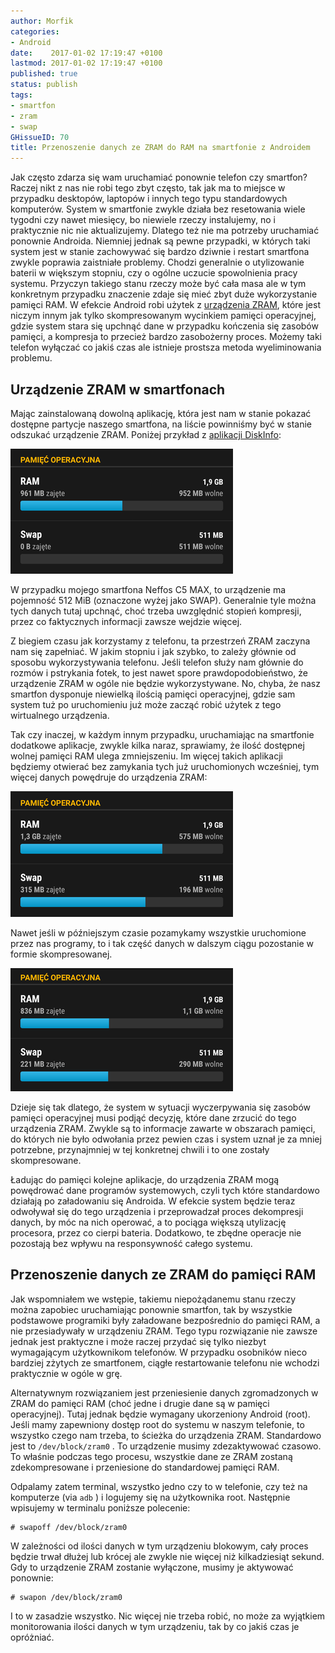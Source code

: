 ```yaml
---
author: Morfik
categories:
- Android
date:    2017-01-02 17:19:47 +0100
lastmod: 2017-01-02 17:19:47 +0100
published: true
status: publish
tags:
- smartfon
- zram
- swap
GHissueID: 70
title: Przenoszenie danych ze ZRAM do RAM na smartfonie z Androidem
---
```


Jak często zdarza się wam uruchamiać ponownie telefon czy smartfon? Raczej nikt z nas nie robi tego
zbyt często, tak jak ma to miejsce w przypadku desktopów, laptopów i innych tego typu standardowych
komputerów. System w smartfonie zwykle działa bez resetowania wiele tygodni czy nawet miesięcy, bo
niewiele rzeczy instalujemy, no i praktycznie nic nie aktualizujemy. Dlatego też nie ma potrzeby
uruchamiać ponownie Androida. Niemniej jednak są pewne przypadki, w których taki system jest w
stanie zachowywać się bardzo dziwnie i restart smartfona zwykle poprawia zaistniałe problemy. Chodzi
generalnie o utylizowanie baterii w większym stopniu, czy o ogólne uczucie spowolnienia pracy
systemu. Przyczyn takiego stanu rzeczy może być cała masa ale w tym konkretnym przypadku znaczenie
zdaje się mieć zbyt duże wykorzystanie pamięci RAM. W efekcie Android robi użytek z [urządzenia
ZRAM][1], które jest niczym innym jak tylko skompresowanym wycinkiem pamięci operacyjnej, gdzie
system stara się upchnąć dane w przypadku kończenia się zasobów pamięci, a kompresja to przecież
bardzo zasobożerny proces. Możemy taki telefon wyłączać co jakiś czas ale istnieje prostsza metoda
wyeliminowania problemu.

<!--more-->
## Urządzenie ZRAM w smartfonach

Mając zainstalowaną dowolną aplikację, która jest nam w stanie pokazać dostępne partycje naszego
smartfona, na liście powinniśmy być w stanie odszukać urządzenie ZRAM. Poniżej przykład z [aplikacji
DiskInfo][2]:

![zram-swap-smartfon-urzadzenie-disk-info](/img/2017/01/001.zram-swap-smartfon-urzadzenie-disk-info.png#medium)

W przypadku mojego smartfona Neffos C5 MAX, to urządzenie ma pojemność 512 MiB (oznaczone wyżej jako
SWAP). Generalnie tyle można tych danych tutaj upchnąć, choć trzeba uwzględnić stopień kompresji,
przez co faktycznych informacji zawsze wejdzie więcej.

Z biegiem czasu jak korzystamy z telefonu, ta przestrzeń ZRAM zaczyna nam się zapełniać. W jakim
stopniu i jak szybko, to zależy głównie od sposobu wykorzystywania telefonu. Jeśli telefon służy nam
głównie do rozmów i pstrykania fotek, to jest nawet spore prawdopodobieństwo, że urządzenie ZRAM w
ogóle nie będzie wykorzystywane. No, chyba, że nasz smartfon dysponuje niewielką ilością pamięci
operacyjnej, gdzie sam system tuż po uruchomieniu już może zacząć robić użytek z tego wirtualnego
urządzenia.

Tak czy inaczej, w każdym innym przypadku, uruchamiając na smartfonie dodatkowe aplikacje, zwykle
kilka naraz, sprawiamy, że ilość dostępnej wolnej pamięci RAM ulega zmniejszeniu. Im więcej takich
aplikacji będziemy otwierać bez zamykania tych już uruchomionych wcześniej, tym więcej danych
powędruje do urządzenia ZRAM:

![zram-swap-smartfon-intensywne-wykorzystanie](/img/2017/01/002.zram-swap-smartfon-intensywne-wykorzystanie.png#medium)

Nawet jeśli w późniejszym czasie pozamykamy wszystkie uruchomione przez nas programy, to i tak część
danych w dalszym ciągu pozostanie w formie skompresowanej.

![zram-swap-smartfon-zamykanie-aplikacji](/img/2017/01/003.zram-swap-smartfon-zamykanie-aplikacji.png#medium)

Dzieje się tak dlatego, że system w sytuacji wyczerpywania się zasobów pamięci operacyjnej musi
podjąć decyzję, które dane zrzucić do tego urządzenia ZRAM. Zwykle są to informacje zawarte w
obszarach pamięci, do których nie było odwołania przez pewien czas i system uznał je za mniej
potrzebne, przynajmniej w tej konkretnej chwili i to one zostały skompresowane.

Ładując do pamięci kolejne aplikacje, do urządzenia ZRAM mogą powędrować dane programów systemowych,
czyli tych które standardowo działają po załadowaniu się Androida. W efekcie system będzie teraz
odwoływał się do tego urządzenia i przeprowadzał proces dekompresji danych, by móc na nich operować,
a to pociąga większą utylizację procesora, przez co cierpi bateria. Dodatkowo, te zbędne operacje
nie pozostają bez wpływu na responsywność całego systemu.

## Przenoszenie danych ze ZRAM do pamięci RAM

Jak wspomniałem we wstępie, takiemu niepożądanemu stanu rzeczy można zapobiec uruchamiając ponownie
smartfon, tak by wszystkie podstawowe programiki były załadowane bezpośrednio do pamięci RAM, a nie
przesiadywały w urządzeniu ZRAM. Tego typu rozwiązanie nie zawsze jednak jest praktyczne i może
raczej przydać się tylko niezbyt wymagającym użytkownikom telefonów. W przypadku osobników nieco
bardziej zżytych ze smartfonem, ciągłe restartowanie telefonu nie wchodzi praktycznie w ogóle w grę.

Alternatywnym rozwiązaniem jest przeniesienie danych zgromadzonych w ZRAM do pamięci RAM (choć jedne
i drugie dane są w pamięci operacyjnej). Tutaj jednak będzie wymagany ukorzeniony Android (root).
Jeśli mamy zapewniony dostęp root do systemu w naszym telefonie, to wszystko czego nam trzeba, to
ścieżka do urządzenia ZRAM. Standardowo jest to `/dev/block/zram0` . To urządzenie musimy
zdezaktywować czasowo. To właśnie podczas tego procesu, wszystkie dane ze ZRAM zostaną
zdekompresowane i przeniesione do standardowej pamięci RAM.

Odpalamy zatem terminal, wszystko jedno czy to w telefonie, czy też na komputerze (via `adb` ) i
logujemy się na użytkownika root. Następnie wpisujemy w terminalu poniższe polecenie:

    # swapoff /dev/block/zram0

W zależności od ilości danych w tym urządzeniu blokowym, cały proces będzie trwał dłużej lub krócej
ale zwykle nie więcej niż kilkadziesiąt sekund. Gdy to urządzenie ZRAM zostanie wyłączone, musimy je
aktywować ponownie:

    # swapon /dev/block/zram0

I to w zasadzie wszystko. Nic więcej nie trzeba robić, no może za wyjątkiem monitorowania ilości
danych w tym urządzeniu, tak by co jakiś czas je opróżniać.


[1]: https://www.kernel.org/doc/Documentation/blockdev/zram.txt
[2]: https://play.google.com/store/apps/details?id=me.kuder.diskinfo&hl=pl
